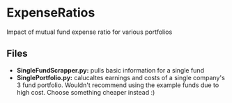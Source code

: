 ExpenseRatios
=============

Impact of mutual fund expense ratio for various portfolios


## Files  
- **SingleFundScrapper.py:** pulls basic information for a single fund
- **SinglePortfolio.py:** calucaltes earnings and costs of a single company's 3 fund portfolio.  Wouldn't recommend using the example funds due to high cost. Choose something cheaper instead :)